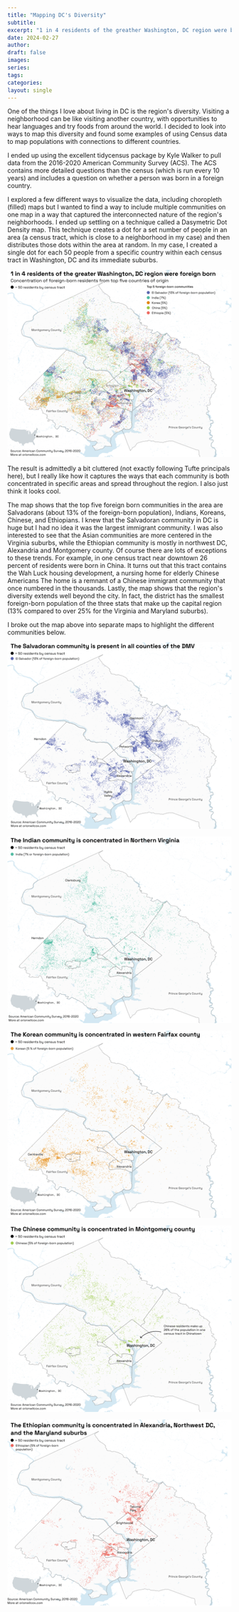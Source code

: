 ```yaml
---
title: "Mapping DC's Diversity"
subtitle: 
excerpt: "1 in 4 residents of the greather Washington, DC region were born in a foreign country. I use census data to map the top five foreign-born communities in the region."
date: 2024-02-27
author: 
draft: false
images:
series:
tags:
categories:
layout: single
---
```




One of the things I love about living in DC is the region's diversity. Visiting a neighborhood can be like visiting another country, with opportunities to hear languages and try foods from around the world. I decided to look into ways to map this diversity and found some examples of using Census data to map populations with connections to different countries. 

I ended up using the excellent tidycensus package by Kyle Walker to pull data from the 2016-2020 American Community Survey (ACS). The ACS contains more detailed questions than the census (which is run every 10 years) and includes a question on whether a person was born in a foreign country. 

I explored a few different ways to visualize the data, including choropleth (filled) maps but I wanted to find a way to include multiple communities on one map in a way that captured the interconnected nature of the region's neighborhoods. I ended up settling on a technique called a Dasymetric Dot Density map. This technique creates a dot for a set number of people in an area (a census tract, which is close to a neighborhood in my case) and then distributes those dots within the area at random. In my case, I created a single dot for each 50 people from a specific country within each census tract in Washington, DC and its immediate suburbs. 


![Figure](img/top5.png)

The result is admittedly a bit cluttered (not exactly following Tufte principals here), but I really like how it captures the ways that each community is both concentrated in specific areas and spread throughout the region. I also just think it looks cool. 

The map shows that the top five foreign born communities in the area are Salvadorans (about 13% of the foreign-born population), Indians, Koreans, Chinese, and Ethiopians. I knew that the Salvadoran community in DC is huge but I had no idea it was the largest immigrant community. I was also interested to see that the Asian communities are more centered in the Virginia suburbs, while the Ethiopian community is mostly in northwest DC, Alexandria and Montgomery county. Of course there are lots of exceptions to these trends. For example, in one census tract near downtown 26 percent of residents were born in China. It turns out that this tract contains the Wah Luck housing development, a nursing home for elderly Chinese Americans The home is a remnant of a Chinese immigrant community that once numbered in the thousands. Lastly, the map shows that the region's diversity extends well beyond the city. In fact, the district has the smallest foreign-born population of the three stats that make up the capital region (13% compared to over 25% for the Virginia and Maryland suburbs). 


I  broke out the map above into separate maps to highlight the different communities below.

![Figure](img/Salvadoran.png)

![Figure](img/Indian.png)

![Figure](img/Korean.png)

![Figure](img/Chinese.png)

![Figure](img/Ethiopian.png)

